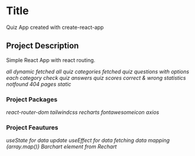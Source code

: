 # Title

Quiz App created with create-react-app

## Project Description

Simple React App with react routing.

_all dynamic_
_fetched all quiz categories_
_fetched quiz questions with options each category_
_check quiz answers_
_quiz scores correct & wrong statistics_
_notfound 404 pages static_

### Project Packages

_react-router-dom_
_tailwindcss_
_recharts_
_fontawesomeicon_
_axios_

### Project Feautures

_useState for data update_
_useEffect for data fetching_
_data mapping {array.map()}_
_Barchart element from Rechart_
